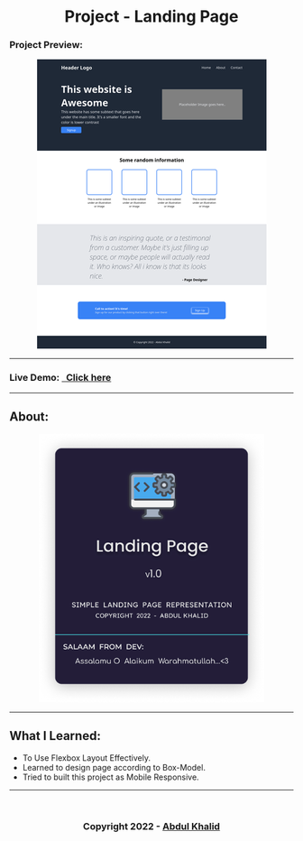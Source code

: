 <h1 align="center"> Project - Landing Page </h1>

### Project Preview:

<div align="center">
<img src="./assets/Preview-lowRes.png"/>
</div>

---

### Live Demo: [&nbsp; Click here](https://0xAbdulKhalid.github.io/Odin-Project-Workspace/Landing-Page/ "Project Link")

---

## About:  

<div align="center">
<img src="./assets/about.png" width="400"/>
</div>

---

## What I Learned:
+ To Use Flexbox Layout Effectively.
+ Learned to design page according to Box-Model.
+ Tried to built this project as Mobile Responsive.

---

<br>
<h3 align="center"> Copyright 2022 - <a href="https://github.com/0xAbdulKhalid">Abdul Khalid</a></h3>
<br>